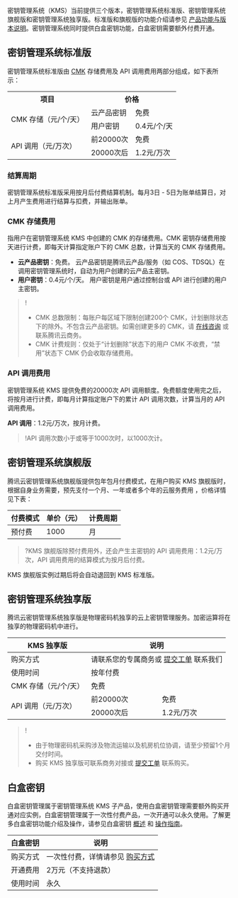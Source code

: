 密钥管理系统（KMS）当前提供三个版本，密钥管理系统标准版、密钥管理系统旗舰版和密钥管理系统独享版。标准版和旗舰版的功能介绍请参见 [产品功能与版本说明](https://cloud.tencent.com/document/product/573/34372)。密钥管理系统同时提供白盒密钥功能，白盒密钥需要额外付费开通。

## 密钥管理系统标准版
密钥管理系统标准版由 [CMK](https://cloud.tencent.com/document/product/573/8781) 存储费用及 API 调用费用两部分组成，如下表所示：

<table>
   <tr>
      <th>项目</th>
      <th colspan="2">价格</th>
   </tr>
   <tr>
      <td rowspan="2">CMK 存储（元/个/天）</td>
      <td>云产品密钥</td>
      <td>免费</td>
   </tr>
   <tr>
      <td>用户密钥</td>
      <td>0.4元/个/天</td>
   </tr>
   <tr>
      <td rowspan="2">API 调用（元/万次）</td>
      <td>前20000次</td>
      <td>免费</td>
   </tr>
   <tr>
      <td>20000次后</td>
      <td>1.2元/万次</td>
   </tr>
</table>

### 结算周期

密钥管理系统标准版采用按月后付费结算机制。每月3日 - 5日为账单结算日，对上月产生费用进行结算与扣费，并输出账单。

### CMK 存储费用

指用户在密钥管理系统 KMS 中创建的 CMK 的存储费用。CMK 密钥存储费用按天进行计费，即每天计算指定账户下的 CMK 总数，计算当天的 CMK 存储费用。

- **云产品密钥**：免费。 云产品密钥是腾讯云产品/服务（如 COS、TDSQL）在调用密钥管理系统时，自动为用户创建的云产品主密钥。
- **用户密钥**：0.4元/个/天。 用户密钥是用户通过控制台或 API 进行创建的用户主密钥。

> !
> - CMK 总数限制：每账户每区域下限制创建200个 CMK，计划删除状态下的除外。不包含云产品密钥。如需创建更多的 CMK，请 [在线咨询](https://cloud.tencent.com/online-service?from=sales&source=PRESALE) 或联系腾讯云商务。
> - CMK 计费规则：仅处于“计划删除”状态下的用户 CMK 不收费，“禁用”状态下 CMK 仍会收取存储费用。

### API 调用费用

密钥管理系统 KMS 提供免费的20000次 API 调用额度。免费额度使用完之后，将按月进行计费，即每月计算指定账户下的累计 API 调用次数，计算当月的 API 调用费用。

**API 调用**：1.2元/万次，按月计费。

> !API 调用次数小于或等于1000次时，以1000次计。

## 密钥管理系统旗舰版

腾讯云密钥管理系统旗舰版提供包年包月付费模式，在用户购买 KMS 旗舰版时，根据自身业务需要，预先支付一个月、一年或者多个年的云服务费用 ，价格详情见下表：

| 付费模式 | 单价（元） | 计费周期 |
| -------- | ---------- | -------- |
| 预付费   | 1000       | 月       |

>?KMS 旗舰版除预付费用外，还会产生主密钥的 API 调用费用：1.2元/万次，API 调用费用的结算模式为按月后付费。
>

KMS 旗舰版实例过期后将会自动退回到 KMS 标准版。


## 密钥管理系统独享版[](id:dxb)
腾讯云密钥管理系统独享版是物理密码机独享的云上密钥管理服务。加密运算将在独享的物理密码机中进行。
<table>
<thead>
<tr>
<th>KMS 独享版</th>
<th colspan=2 >说明</th>
</tr>
</thead>
<tbody><tr>
<td>购买方式</td>
<td colspan=2 >请联系您的专属商务或 <a href="https://console.cloud.tencent.com/workorder/category">提交工单</a> 联系我们</td>
</tr>
<tr>
<td>使用时间</td>
<td colspan=2 >按年付费</td>
</tr>
<tr>
<td>CMK 存储（元/个/天）</td>
<td colspan=2 >免费</td>
</tr>
<tr>
<td rowspan=2 >API 调用（元/万次）</td>
<td>前20000次</td>
<td>免费</td>
</tr>
<tr>
<td>20000次后</td>
<td>1.2元/万次</td>
</tr>
</tbody></table>


>!
>- 由于物理密码机采购涉及物流运输以及机房机位协调，请至少预留1个月交付时间。
>- 购买 KMS 独享版可联系商务对接或 [提交工单](https://cloud.tencent.com/online-service) 联系购买。
## 白盒密钥

白盒密钥管理属于密钥管理系统 KMS 子产品，使用白盒密钥管理需要额外购买开通对应实例，白盒密钥管理属于一次性付费产品，一次开通可以永久使用。了解更多白盒密钥功能介绍及操作，请参见白盒密钥 [概述](https://cloud.tencent.com/document/product/573/43178) 和 [操作指南](https://cloud.tencent.com/document/product/573/43179)。

| 白盒密钥 | 说明                                                         |
| -------- | ------------------------------------------------------------ |
| 购买方式 | 一次性付费，详情请参见 [购买方式](https://cloud.tencent.com/document/product/573/18809#.E8.B4.AD.E4.B9.B0.E7.99.BD.E7.9B.92.E5.AF.86.E9.92.A5) |
| 开通费用 | 2万元（不支持退款）                                          |
| 使用时间 | 永久                                                         |

